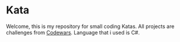 # Kata

Welcome, this is my repository for small coding Katas. All projects are challenges from [Codewars](https://www.codewars.com/). Language that i used is C#.
